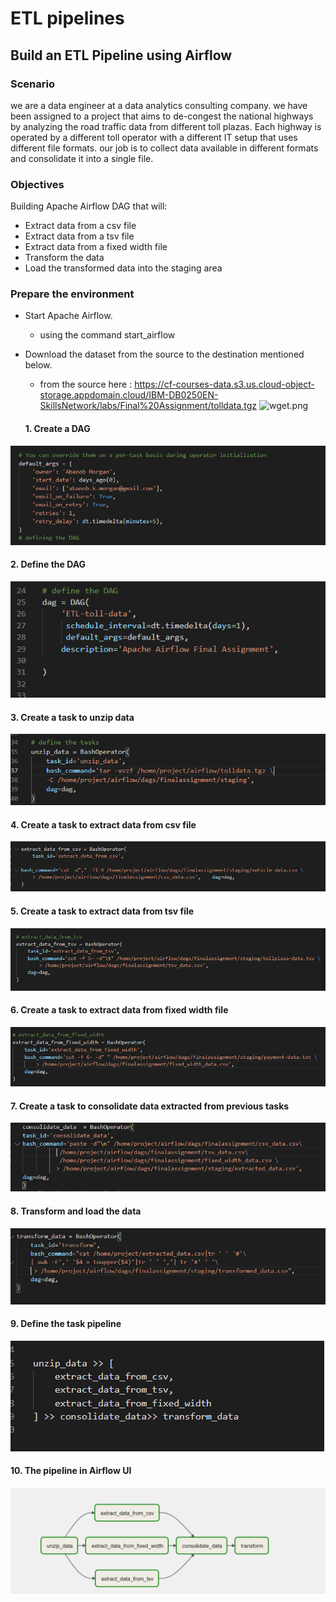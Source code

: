 # ETL pipelines 
## Build an ETL Pipeline using Airflow

### Scenario
we are a data engineer at a data analytics consulting company. we have been assigned to a project that aims to de-congest the national highways by analyzing the road traffic data from different toll plazas. Each highway is operated by a different toll operator with a different IT setup that uses different file formats. our job is to collect data available in different formats and consolidate it into a single file.

### Objectives
Building Apache Airflow DAG that will:

+ Extract data from a csv file
+ Extract data from a tsv file
+ Extract data from a fixed width file
+ Transform the data
+ Load the transformed data into the staging area  

### Prepare the environment
+ Start Apache Airflow.  
   + using the command start_airflow
+ Download the dataset from the source to the destination mentioned below.
    * from the source here : https://cf-courses-data.s3.us.cloud-object-storage.appdomain.cloud/IBM-DB0250EN-SkillsNetwork/labs/Final%20Assignment/tolldata.tgz
    ![wget.png](attachment:wget.png)

    #### 1. Create a DAG
<img src="/AirFlow/images/1.dag_args.jpg"/>   

#### 2. Define the DAG
<img src="/AirFlow/images/2.Define_dag.jpg"/>  

#### 3. Create a task to unzip data
<img src="/AirFlow/images/3.unzip_data.jpg"/>  

#### 4. Create a task to extract data from csv file  
<img src="/AirFlow/images/4.extract_data_from_csv.jpg"/>  

#### 5. Create a task to extract data from tsv file  
<img src="/AirFlow/images/5.extract_data_from_tsv.jpg"/>  

#### 6. Create a task to extract data from fixed width file  
<img src="/AirFlow/images/6.extract_data_from_fixed_width.jpg"/>  

#### 7. Create a task to consolidate data extracted from previous tasks  
<img src="/AirFlow/images/7.consolidate_data.jpg"/>  

#### 8. Transform and load the data  
<img src="/AirFlow/images/8.transform.jpg"/>  

#### 9. Define the task pipeline  
<img src="/AirFlow/images/9.task_pipeline.jpg"/>  

#### 10. The pipeline in Airflow UI  
<img src="/AirFlow/images/10.dag_runs.jpg"/>  



